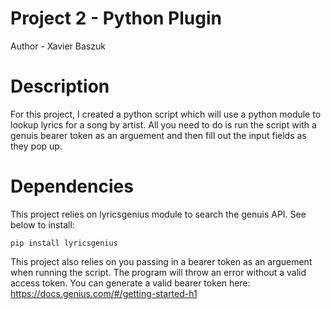 # Project 2 - Python Plugin

Author - Xavier Baszuk

# Description

For this project, I created a python script which will use a python module to lookup lyrics for a song by artist. All you need to do is run the script with a genuis bearer token as an arguement and then fill out the input fields as they pop up.

# Dependencies

This project relies on lyricsgenius module to search the genuis API. See below to install:
```
pip install lyricsgenius
```

This project also relies on you passing in a bearer token as an arguement when running the script. The program will throw an error without a valid access token. You can generate a valid bearer token here: https://docs.genius.com/#/getting-started-h1
